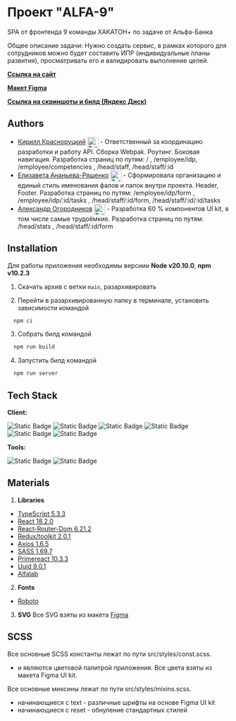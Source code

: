 # Проект "ALFA-9"
SPA от фронтенда 9 команды ХАКАТОН+ по задаче от Альфа-Банка

Общее описание задачи: Нужно создать сервис, в рамках которого для сотрудников можно будет составить ИПР (индивидуальные планы развития), просматривать его и валидировать выполнение целей. 

[**Ссылка на сайт**](https://new.red-hand.ru/)

[**Макет Figma**](https://www.figma.com/file/AXLBBWgE91P41rGwLaIldz/Задача-Альфа-Банка?type=design&node-id=0%3A1&mode=design&t=5mc0w5G01q9YN5Z8-1)

[**Ссылка на скриншоты и билд (Яндекс Диск)**](https://disk.yandex.ru/d/hBjJ932l9TIJAA)


## Authors

- [Кирилл Красноруцкий](https://github.com/Red-Handed-Guy) [<span><img src="https://cdn-icons-png.flaticon.com/128/906/906377.png" height="25" align="center" alt="Telegram" title="Telegram" style="right" /></span>](https://t.me/Red_Handed_Guy) - Ответственный за координацию разработки и работу API. Сборка Webpak. Роутинг. Боковая навигация. Разработка страниц по путям: / , /employee/idp, /employee/competencies , /head/staff, /head/staff/:id
- [Елизавета Ананьева-Рященко](https://github.com/lizananeva) [<span><img src="https://cdn-icons-png.flaticon.com/128/906/906377.png" height="25" align="center" alt="Telegram" title="Telegram" style="right" /></span>](https://t.me/lizananeva) - Сформировала организацию и единый стиль именования фалов и папок внутри проекта. Header, Footer. Разработка страниц по путям: /employee/idp/form , /employee/idp/:id/tasks , /head/staff/:id/form, /head/staff/:id/:id/tasks
- [Александр Огородников](https://github.com/Zorkiy82) [<span><img src="https://cdn-icons-png.flaticon.com/128/906/906377.png" height="25" align="center" alt="Telegram" title="Telegram" style="right" /></span>](https://t.me/ogorodnikov_ao) - Разработка 60 % компонентов UI kit, в том числе самые трудоёмкие. Разработка страниц по путям: /head/stats , /head/staff/:id/form


## Installation
Для работы приложения необходимы версиии **Node v20.10.0**, **npm v10.2.3**

1) Скачать архив с ветки `main`, разархивировать

2) Перейти в разархивированную папку в терминале, установить зависимости командой 
```bash
  npm ci
```
3) Собрать билд командой 
```bash
  npm run build
```
4) Запустить билд командой
```bash
  npm run server
```


## Tech Stack

**Client:** 

![Static Badge](https://img.shields.io/badge/React-black?style=for-the-badge&logo=React)
![Static Badge](https://img.shields.io/badge/TypeScript-%232F74C0?style=for-the-badge&logo=TypeScript&logoColor=%23fff)
![Static Badge](https://img.shields.io/badge/Redux%2Ftoolkit-%237248B6?style=for-the-badge&logo=Redux&logoColor=%23fff)
![Static Badge](https://img.shields.io/badge/SCSS-%23C76395?style=for-the-badge&logo=SASS&logoColor=%23fff)
![Static Badge](https://img.shields.io/badge/HTML-gray?style=for-the-badge&logo=HTML5)
![Static Badge](https://img.shields.io/badge/Axios-%235728DD?style=for-the-badge&logo=Axios&logoColor=%23fff)


**Tools:**

![Static Badge](https://img.shields.io/badge/Git-black?style=for-the-badge&logo=Git&logoColor=%23fff&color=%23E84E31)
![Static Badge](https://img.shields.io/badge/Webpack-%2391CDF1?style=for-the-badge&logo=Webpack&logoColor=%23fff)


## Materials

1) **Libraries** 

- [TypeScript 5.3.3](https://www.npmjs.com/package/typescript)
- [React 18.2.0](https://react.dev/)
- [React-Router-Dom 6.21.2](https://www.npmjs.com/package/react-router-dom)
- [Redux/toolkit 2.0.1](https://redux-toolkit.js.org/)
- [Axios 1.6.5](https://www.npmjs.com/package/axios)
- [SASS 1.69.7](https://www.npmjs.com/package/sass)
- [Primereact 10.3.3](https://primereact.org/)
- [Uuid 9.0.1](https://www.npmjs.com/package/uuid)
- [Alfalab](https://core-ds.github.io/core-components/master/)

2) **Fonts**
- [Roboto](https://fonts.google.com/specimen/Roboto)

3) **SVG**
Все SVG взяты из макета [Figma](https://www.figma.com/file/AXLBBWgE91P41rGwLaIldz/Задача-Альфа-Банка?type=design&node-id=0%3A1&mode=design&t=5mc0w5G01q9YN5Z8-1)


## SCSS

Все основные SCSS константы лежат по пути src/styles/const.scss.
- и являются цветовой палитрой приложения. Все цвета взяты из макета Figma UI kit.

Все основные миксины лежат по пути src/styles/mixins.scss.
- начинающиеся с text - различные шрифты на основе Figma UI kit
- начинающиеся с reset - обнуление стандартных стилей

